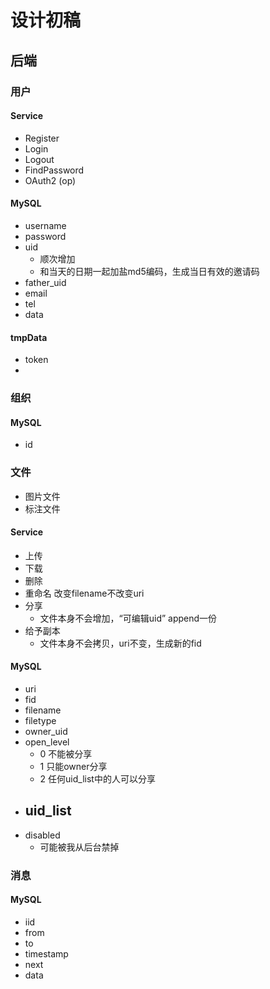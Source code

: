 # 设计初稿

## 后端

### 用户

#### Service
- Register
- Login
- Logout
- FindPassword
- OAuth2 (op)
#### MySQL
- username
- password
- uid
  - 顺次增加
  - 和当天的日期一起加盐md5编码，生成当日有效的邀请码
- father_uid
- email
- tel
- data
#### tmpData
- token
- 
### 组织
#### MySQL
- id
### 文件
- 图片文件
- 标注文件
#### Service
- 上传
- 下载
- 删除
- 重命名
  改变filename不改变uri
- 分享
  - 文件本身不会增加，“可编辑uid” append一份
- 给予副本
  - 文件本身不会拷贝，uri不变，生成新的fid
#### MySQL
- uri
- fid
- filename
- filetype
- owner_uid
- open_level
  - 0 不能被分享
  - 1 只能owner分享
  - 2 任何uid_list中的人可以分享
- uid_list
  - 
- disabled
  - 可能被我从后台禁掉

### 消息
#### MySQL
- iid
- from
- to
- timestamp
- next
- data




























